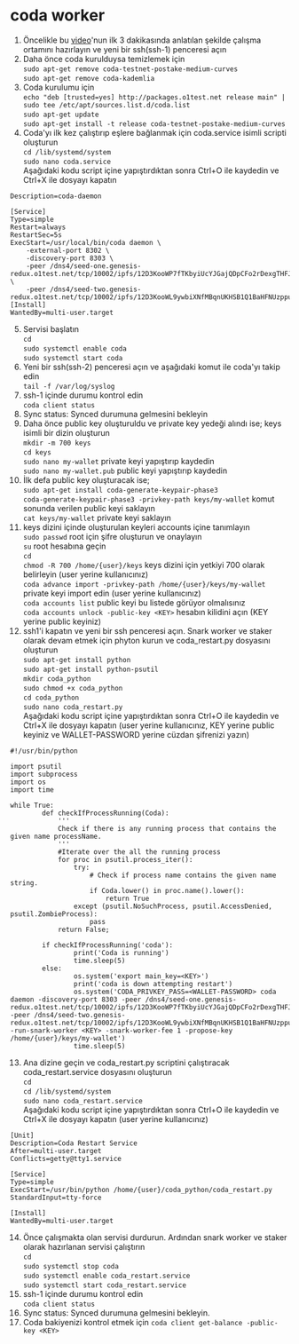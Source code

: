# coda worker

1. Öncelikle bu [video](https://www.youtube.com/watch?v=iSrtjxOsC6A&feature=youtu.be)'nun ilk 3 dakikasında anlatılan şekilde çalışma ortamını hazırlayın ve yeni bir ssh(ssh-1) penceresi açın
2. Daha önce coda kurulduysa temizlemek için  
`sudo apt-get remove coda-testnet-postake-medium-curves`  
`sudo apt-get remove coda-kademlia`  
3. Coda kurulumu için  
`echo "deb [trusted=yes] http://packages.o1test.net release main" | sudo tee /etc/apt/sources.list.d/coda.list`  
`sudo apt-get update`  
`sudo apt-get install -t release coda-testnet-postake-medium-curves`  
4. Coda'yı ilk kez çalıştırıp eşlere bağlanmak için coda.service isimli scripti oluşturun  
`cd /lib/systemd/system`  
`sudo nano coda.service`  
Aşağıdaki kodu script içine yapıştırdıktan sonra Ctrl+O ile kaydedin ve Ctrl+X ile dosyayı kapatın  
```
Description=coda-daemon

[Service]
Type=simple
Restart=always
RestartSec=5s
ExecStart=/usr/local/bin/coda daemon \
    -external-port 8302 \
    -discovery-port 8303 \
    -peer /dns4/seed-one.genesis-redux.o1test.net/tcp/10002/ipfs/12D3KooWP7fTKbyiUcYJGajQDpCFo2rDexgTHFJTxCH8jvcL1eAH \
    -peer /dns4/seed-two.genesis-redux.o1test.net/tcp/10002/ipfs/12D3KooWL9ywbiXNfMBqnUKHSB1Q1BaHFNUzppu6JLMVn9TTPFSA
[Install]
WantedBy=multi-user.target
```  
5. Servisi başlatın  
`cd`  
`sudo systemctl enable coda`  
`sudo systemctl start coda`  
6. Yeni bir ssh(ssh-2) penceresi açın ve aşağıdaki komut ile coda'yı takip edin  
`tail -f /var/log/syslog`  
7. ssh-1 içinde durumu kontrol edin  
`coda client status`  
8. Sync status: Synced durumuna gelmesini bekleyin
9. Daha önce public key oluşturuldu ve private key yedeği alındı ise;
  keys isimli bir dizin oluşturun  
`mkdir -m 700 keys`  
`cd keys`  
`sudo nano my-wallet` private keyi yapıştırıp kaydedin  
`sudo nano my-wallet.pub` public keyi yapıştırıp kaydedin  
10. İlk defa public key oluşturacak ise;  
`sudo apt-get install coda-generate-keypair-phase3`  
`coda-generate-keypair-phase3 -privkey-path keys/my-wallet` komut sonunda verilen public keyi saklayın  
`cat keys/my-wallet` private keyi saklayın  
11. keys dizini içinde oluşturulan keyleri accounts içine tanımlayın  
`sudo passwd` root için şifre oluşturun ve onaylayın  
`su` root hesabına geçin  
`cd`  
`chmod -R 700 /home/{user}/keys` keys dizini için yetkiyi 700 olarak belirleyin (user yerine kullanıcınız)  
`coda advance import -privkey-path /home/{user}/keys/my-wallet` private keyi import edin (user yerine kullanıcınız)  
`coda accounts list` public keyi bu listede görüyor olmalısınız  
`coda accounts unlock -public-key <KEY>` hesabın kilidini açın (KEY yerine public keyiniz)  
12. ssh1'i kapatın ve yeni bir ssh penceresi açın. Snark worker ve staker olarak devam etmek için phyton kurun ve coda_restart.py dosyasını oluşturun   
`sudo apt-get install python`  
`sudo apt-get install python-psutil`  
`mkdir coda_python`  
`sudo chmod +x coda_python`  
`cd coda_python`  
`sudo nano coda_restart.py`  
Aşağıdaki kodu script içine yapıştırdıktan sonra Ctrl+O ile kaydedin ve Ctrl+X ile dosyayı kapatın (user yerine kullanıcınız, KEY yerine public keyiniz ve WALLET-PASSWORD yerine cüzdan şifrenizi yazın) 
```
#!/usr/bin/python

import psutil
import subprocess
import os
import time

while True:
        def checkIfProcessRunning(Coda):
            '''
            Check if there is any running process that contains the given name processName.
            '''
            #Iterate over the all the running process
            for proc in psutil.process_iter():
                try:
                    # Check if process name contains the given name string.
                    if Coda.lower() in proc.name().lower():
                        return True
                except (psutil.NoSuchProcess, psutil.AccessDenied, psutil.ZombieProcess):
                    pass
            return False;

        if checkIfProcessRunning('coda'):
                print('Coda is running')
                time.sleep(5)
        else:
                os.system('export main_key=<KEY>')
                print('coda is down attempting restart')
                os.system('CODA_PRIVKEY_PASS=<WALLET-PASSWORD> coda daemon -discovery-port 8303 -peer /dns4/seed-one.genesis-redux.o1test.net/tcp/10002/ipfs/12D3KooWP7fTKbyiUcYJGajQDpCFo2rDexgTHFJTxCH8jvcL1eAH -peer /dns4/seed-two.genesis-redux.o1test.net/tcp/10002/ipfs/12D3KooWL9ywbiXNfMBqnUKHSB1Q1BaHFNUzppu6JLMVn9TTPFSA -run-snark-worker <KEY> -snark-worker-fee 1 -propose-key /home/{user}/keys/my-wallet')
                time.sleep(5)
```
13. Ana dizine geçin ve coda_restart.py scriptini çalıştıracak coda_restart.service dosyasını oluşturun  
`cd`  
`cd /lib/systemd/system`  
`sudo nano coda_restart.service`  
Aşağıdaki kodu script içine yapıştırdıktan sonra Ctrl+O ile kaydedin ve Ctrl+X ile dosyayı kapatın (user yerine kullanıcınız)
```
[Unit]
Description=Coda Restart Service
After=multi-user.target
Conflicts=getty@tty1.service

[Service]
Type=simple
ExecStart=/usr/bin/python /home/{user}/coda_python/coda_restart.py
StandardInput=tty-force

[Install]
WantedBy=multi-user.target
```
14. Önce çalışmakta olan servisi durdurun. Ardından snark worker ve staker olarak hazırlanan servisi çalıştırın  
`cd`  
`sudo systemctl stop coda`  
`sudo systemctl enable coda_restart.service`  
`sudo systemctl start coda_restart.service`  
15. ssh-1 içinde durumu kontrol edin  
`coda client status`  
16. Sync status: Synced durumuna gelmesini bekleyin. 
17. Coda bakiyenizi kontrol etmek için
`coda client get-balance -public-key <KEY>`
